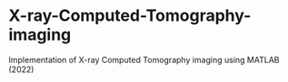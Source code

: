 # X-ray-Computed-Tomography-imaging
Implementation of X-ray Computed Tomography imaging using MATLAB (2022)
